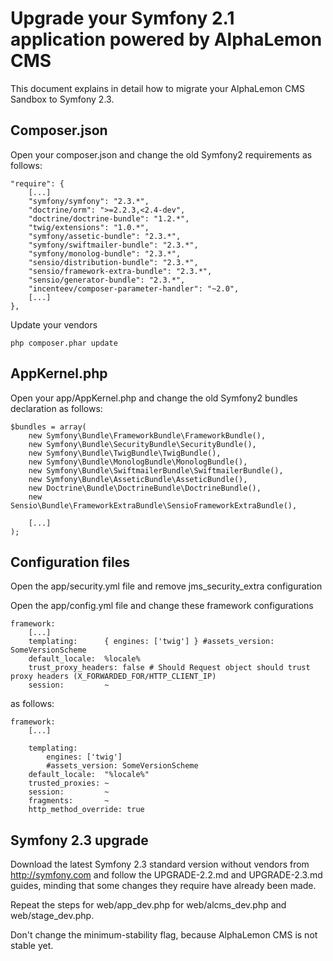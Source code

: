 Upgrade your Symfony 2.1 application powered by AlphaLemon CMS
==============================================================

This document explains in detail how to migrate your AlphaLemon CMS Sandbox to Symfony 2.3.

Composer.json
-------------

Open your composer.json and change the old Symfony2 requirements as follows:

    "require": {  
        [...]
        "symfony/symfony": "2.3.*",
        "doctrine/orm": ">=2.2.3,<2.4-dev",
        "doctrine/doctrine-bundle": "1.2.*",
        "twig/extensions": "1.0.*",
        "symfony/assetic-bundle": "2.3.*",
        "symfony/swiftmailer-bundle": "2.3.*",
        "symfony/monolog-bundle": "2.3.*",
        "sensio/distribution-bundle": "2.3.*",
        "sensio/framework-extra-bundle": "2.3.*",
        "sensio/generator-bundle": "2.3.*",
        "incenteev/composer-parameter-handler": "~2.0",  
        [...]
    },

Update your vendors

    php composer.phar update


AppKernel.php
-------------

Open your app/AppKernel.php and change the old Symfony2 bundles declaration as follows:

    $bundles = array(
        new Symfony\Bundle\FrameworkBundle\FrameworkBundle(),
        new Symfony\Bundle\SecurityBundle\SecurityBundle(),
        new Symfony\Bundle\TwigBundle\TwigBundle(),
        new Symfony\Bundle\MonologBundle\MonologBundle(),
        new Symfony\Bundle\SwiftmailerBundle\SwiftmailerBundle(),
        new Symfony\Bundle\AsseticBundle\AsseticBundle(),
        new Doctrine\Bundle\DoctrineBundle\DoctrineBundle(),
        new Sensio\Bundle\FrameworkExtraBundle\SensioFrameworkExtraBundle(),

        [...]
    );


Configuration files
-------------------

Open the app/security.yml file and remove jms_security_extra configuration

Open the app/config.yml file and change these framework configurations

    framework:
        [...]
        templating:      { engines: ['twig'] } #assets_version: SomeVersionScheme
        default_locale:  %locale%
        trust_proxy_headers: false # Should Request object should trust proxy headers (X_FORWARDED_FOR/HTTP_CLIENT_IP)
        session:         ~

as follows:

    framework:
        [...]

        templating:
            engines: ['twig']
            #assets_version: SomeVersionScheme
        default_locale:  "%locale%"
        trusted_proxies: ~
        session:         ~
        fragments:       ~
        http_method_override: true


Symfony 2.3 upgrade
-------------------

Download the latest Symfony 2.3 standard version without vendors from http://symfony.com
and follow the UPGRADE-2.2.md and UPGRADE-2.3.md guides, minding that some changes
they require have already been made.

Repeat the steps for web/app_dev.php for web/alcms_dev.php and web/stage_dev.php.

Don't change the minimum-stability flag, because AlphaLemon CMS is not stable yet.